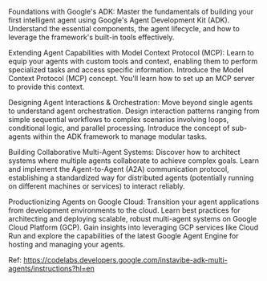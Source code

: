 Foundations with Google's ADK: Master the fundamentals of building your first intelligent agent using Google's Agent Development Kit (ADK). Understand the essential components, the agent lifecycle, and how to leverage the framework's built-in tools effectively.

Extending Agent Capabilities with Model Context Protocol (MCP): Learn to equip your agents with custom tools and context, enabling them to perform specialized tasks and access specific information. Introduce the Model Context Protocol (MCP) concept. You'll learn how to set up an MCP server to provide this context.

Designing Agent Interactions & Orchestration: Move beyond single agents to understand agent orchestration. Design interaction patterns ranging from simple sequential workflows to complex scenarios involving loops, conditional logic, and parallel processing. Introduce the concept of sub-agents within the ADK framework to manage modular tasks.

Building Collaborative Multi-Agent Systems: Discover how to architect systems where multiple agents collaborate to achieve complex goals. Learn and implement the Agent-to-Agent (A2A) communication protocol, establishing a standardized way for distributed agents (potentially running on different machines or services) to interact reliably.

Productionizing Agents on Google Cloud: Transition your agent applications from development environments to the cloud. Learn best practices for architecting and deploying scalable, robust multi-agent systems on Google Cloud Platform (GCP). Gain insights into leveraging GCP services like Cloud Run and explore the capabilities of the latest Google Agent Engine for hosting and managing your agents.

Ref: https://codelabs.developers.google.com/instavibe-adk-multi-agents/instructions?hl=en